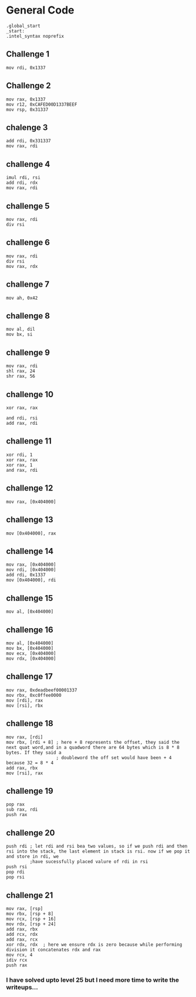 # General Code

```
.global_start
_start:
.intel_syntax noprefix
```
## Challenge 1
```
mov rdi, 0x1337
```
## Challenge 2
```
mov rax, 0x1337
mov r12, 0xCAFED00D1337BEEF
mov rsp, 0x31337
 ```
## chalenge 3
```
add rdi, 0x331337
mov rax, rdi
```
## challenge 4
```
imul rdi, rsi
add rdi, rdx
mov rax, rdi
```
## challenge 5
```
mov rax, rdi
div rsi
```
## challenge 6
```
mov rax, rdi
div rsi
mov rax, rdx
```
## challenge 7
```
mov ah, 0x42
```
## challenge 8
```
mov al, dil
mov bx, si
```
## challenge 9
```
mov rax, rdi
shl rax, 24
shr rax, 56
```
## challenge 10
```
xor rax, rax

and rdi, rsi
add rax, rdi
```
## challenge 11
```
xor rdi, 1
xor rax, rax
xor rax, 1
and rax, rdi
```
## challenge 12
```
mov rax, [0x404000]
```
## challenge 13
```
mov [0x404000], rax
```
## challenge 14
```
mov rax, [0x404000]
mov rdi, [0x404000]
add rdi, 0x1337
mov [0x404000], rdi
```
## challenge 15
```
mov al, [0x404000]
```
## challenge 16
```
mov al, [0x404000]
mov bx, [0x404000]
mov ecx, [0x404000]
mov rdx, [0x404000]
```
## challenge 17
```
mov rax, 0xdeadbeef00001337
mov rbx, 0xc0ffee0000
mov [rdi], rax
mov [rsi], rbx
```
## challenge 18
```
mov rax, [rdi]
mov rbx, [rdi + 8] ; here + 8 represents the offset, they said the next quat word,and in a quadword there are 64 bytes which is 8 * 8 bytes. If they said a   
                   ; doubleword the off set would have been + 4 because 32 = 8 * 4  
add rax, rbx
mov [rsi], rax
```
## challenge 19
```
pop rax
sub rax, rdi
push rax
```
## challenge 20
```
push rdi ; let rdi and rsi bea two values, so if we push rdi and then rsi into the stack, the last element in stack is rsi. now if we pop it and store in rdi, we  
         ;have sucessfully placed valure of rdi in rsi
push rsi
pop rdi
pop rsi
```
## challenge 21
```
mov rax, [rsp]
mov rbx, [rsp + 8]
mov rcx, [rsp + 16]
mov rdx, [rsp + 24]
add rax, rbx
add rcx, rdx
add rax, rcx
xor rdx, rdx  ; here we ensure rdx is zero because while performing division it concatenates rdx and rax
mov rcx, 4 
idiv rcx
push rax
```

### I have solved upto level 25 but I need more time to write the writeups...
